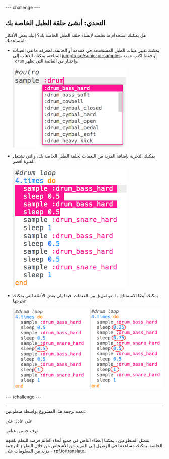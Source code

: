 --- challenge ---

## التحدي: أنشئ حلقة الطبل الخاصة بك

هل يمكنك استخدام ما تعلمته لإنشاء حلقة الطبل الخاصة بك؟ إليك بعض الأفكار لمساعدتك:

+ يمكنك تغيير عينات الطبل المستخدمة في مقدمة أو الخاتمة. لمعرفة ما هي العينات المتاحة، يمكنك الذهاب إلى [jumpto.cc/sonic-pi-samples](http://jumpto.cc/sonic-pi-samples)، أو فقط اكتب `عينة :drum` واختيار من القائمة التي تظهر.
    
    ![لقطة الشاشة](images/drum-outro-challenge.png)

+ يمكنك التجربة بإضافة المزيد من النغمات لحلقة الطبل الخاصة بك، والتي تشتغل لفترة أقصر:
    
    ![لقطة الشاشة](images/drum-beat-challenge-1.png)

+ يمكنك أيضًا الاستمتاع `بالفواصل` ق بين النغمات. فيما يلي بعض الأمثلة التي يمكنك تجربتها:
    
    ![لقطة الشاشة](images/drum-beat-challenge-2.png)

--- /challenge ---


***
تمت ترجمة هذا المشروع بواسطة متطوعين:

علي عادل علي

نوف حسين عباس

بفضل المتطوعين ، يمكننا إعطاء الناس في جميع أنحاء العالم فرصة للتعلم بلغتهم الخاصة. يمكنك مساعدتنا في الوصول إلى المزيد من الأشخاص من خلال التطوع للترجمة - مزيد من المعلومات على [rpf.io/translate](https://rpf.io/translate).